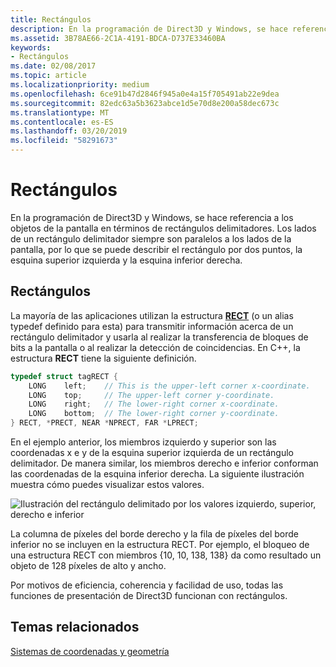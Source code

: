 ```yaml
---
title: Rectángulos
description: En la programación de Direct3D y Windows, se hace referencia a los objetos de la pantalla en términos de rectángulos delimitadores.
ms.assetid: 3B78AE66-2C1A-4191-BDCA-D737E33460BA
keywords:
- Rectángulos
ms.date: 02/08/2017
ms.topic: article
ms.localizationpriority: medium
ms.openlocfilehash: 6ce91b47d2846f945a0e4a15f705491ab22e9dea
ms.sourcegitcommit: 82edc63a5b3623abce1d5e70d8e200a58dec673c
ms.translationtype: MT
ms.contentlocale: es-ES
ms.lasthandoff: 03/20/2019
ms.locfileid: "58291673"
---
```

# <a name="rectangles"></a>Rectángulos

En la programación de Direct3D y Windows, se hace referencia a los objetos de la pantalla en términos de rectángulos delimitadores. Los lados de un rectángulo delimitador siempre son paralelos a los lados de la pantalla, por lo que se puede describir el rectángulo por dos puntos, la esquina superior izquierda y la esquina inferior derecha.

## <a name="span-idboundingrectanglesspanspan-idboundingrectanglesspanspan-idboundingrectanglesspanbounding-rectangles"></a><span id="Bounding_rectangles"></span><span id="bounding_rectangles"></span><span id="BOUNDING_RECTANGLES"></span>Rectángulos


La mayoría de las aplicaciones utilizan la estructura [**RECT**](https://msdn.microsoft.com/library/windows/desktop/dd162897) (o un alias typedef definido para esta) para transmitir información acerca de un rectángulo delimitador y usarla al realizar la transferencia de bloques de bits a la pantalla o al realizar la detección de coincidencias. En C++, la estructura **RECT** tiene la siguiente definición.

```cpp
typedef struct tagRECT { 
    LONG    left;    // This is the upper-left corner x-coordinate.
    LONG    top;     // The upper-left corner y-coordinate.
    LONG    right;   // The lower-right corner x-coordinate.
    LONG    bottom;  // The lower-right corner y-coordinate.
} RECT, *PRECT, NEAR *NPRECT, FAR *LPRECT; 
```

En el ejemplo anterior, los miembros izquierdo y superior son las coordenadas x e y de la esquina superior izquierda de un rectángulo delimitador. De manera similar, los miembros derecho e inferior conforman las coordenadas de la esquina inferior derecha. La siguiente ilustración muestra cómo puedes visualizar estos valores.

![Ilustración del rectángulo delimitado por los valores izquierdo, superior, derecho e inferior](images/rect.png)

La columna de píxeles del borde derecho y la fila de píxeles del borde inferior no se incluyen en la estructura RECT. Por ejemplo, el bloqueo de una estructura RECT con miembros {10, 10, 138, 138} da como resultado un objeto de 128 píxeles de alto y ancho.

Por motivos de eficiencia, coherencia y facilidad de uso, todas las funciones de presentación de Direct3D funcionan con rectángulos.

## <a name="span-idrelated-topicsspanrelated-topics"></a><span id="related-topics"></span>Temas relacionados


[Sistemas de coordenadas y geometría](coordinate-systems-and-geometry.md)

 

 




